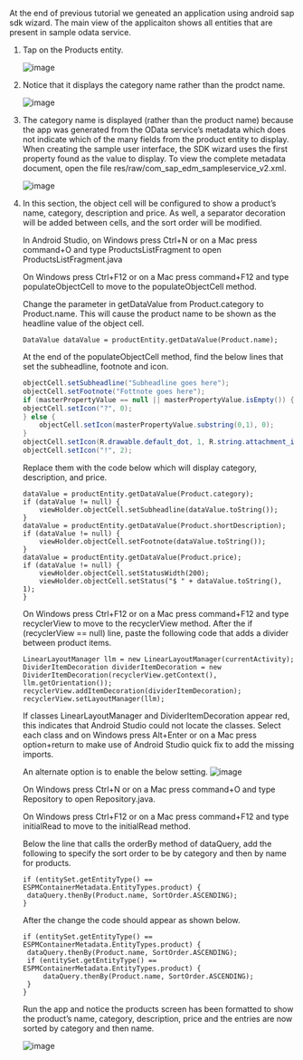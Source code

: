 At the end of previous tutorial we geneated an application using android sap sdk wizard. The main view of the applicaiton shows all entities that are present in sample odata service.

1) Tap on the Products entity.

    ![image](images/1.png)

2) Notice that it displays the category name rather than the prodct name.

    ![image](images/2.png)

3) The category name is displayed (rather than the product name) because the app was generated from the OData service’s metadata which does not indicate which of the many fields from the product entity to display. When creating the sample user interface, the SDK wizard uses the first property found as the value to display. To view the complete metadata document, open the file res/raw/com_sap_edm_sampleservice_v2.xml.

    ![image](images/3.png)

4) In this section, the object cell will be configured to show a product’s name, category, description and price. As well, a separator decoration will be added between cells, and the sort order will be modified.

    In Android Studio, on Windows press Ctrl+N or on a Mac press command+O and type ProductsListFragment to open ProductsListFragment.java

    On Windows press Ctrl+F12 or on a Mac press command+F12 and type populateObjectCell to move to the populateObjectCell method.

    Change the parameter in getDataValue from Product.category to Product.name. This will cause the product name to be shown as the headline value of the object cell.

    ```
    DataValue dataValue = productEntity.getDataValue(Product.name);
    ```
    At the end of the populateObjectCell method, find the below lines that set the subheadline, footnote and icon.
    ```java
    objectCell.setSubheadline("Subheadline goes here");
    objectCell.setFootnote("Fottnote goes here");
    if (masterPropertyValue == null || masterPropertyValue.isEmpty()) {
    objectCell.setIcon("?", 0);
    } else {
        objectCell.setIcon(masterPropertyValue.substring(0,1), 0);
    }
    objectCell.setIcon(R.drawable.default_dot, 1, R.string.attachment_item_content_desc);
    objectCell.setIcon("!", 2);
    ```
    Replace them with the code below which will display category, description, and price.

    ```
    dataValue = productEntity.getDataValue(Product.category);
    if (dataValue != null) {
        viewHolder.objectCell.setSubheadline(dataValue.toString());
    }
    dataValue = productEntity.getDataValue(Product.shortDescription);
    if (dataValue != null) {
        viewHolder.objectCell.setFootnote(dataValue.toString());
    }
    dataValue = productEntity.getDataValue(Product.price);
    if (dataValue != null) {
        viewHolder.objectCell.setStatusWidth(200);
        viewHolder.objectCell.setStatus("$ " + dataValue.toString(), 1);
    }
    ```
    On Windows press Ctrl+F12 or on a Mac press command+F12 and type recyclerView to move to the recyclerView method.
    After the if (recyclerView == null) line, paste the following code that adds a divider between product items.

    ```
    LinearLayoutManager llm = new LinearLayoutManager(currentActivity);
    DividerItemDecoration dividerItemDecoration = new DividerItemDecoration(recyclerView.getContext(), llm.getOrientation());
    recyclerView.addItemDecoration(dividerItemDecoration);
    recyclerView.setLayoutManager(llm);
    ```
    If classes LinearLayoutManager and DividerItemDecoration appear red, this indicates that Android Studio could not locate the classes. Select each class and on Windows press Alt+Enter or on a Mac press option+return to make use of Android Studio quick fix to add the missing imports.

    An alternate option is to enable the below setting.
    ![image](images/4.png)

    On Windows press Ctrl+N or on a Mac press command+O and type Repository to open Repository.java.

    On Windows press Ctrl+F12 or on a Mac press command+F12 and type initialRead to move to the initialRead method.

    Below the line that calls the orderBy method of dataQuery, add the following to specify the sort order to be by category and then by name for products.
    
    ```
    if (entitySet.getEntityType() == ESPMContainerMetadata.EntityTypes.product) {
     dataQuery.thenBy(Product.name, SortOrder.ASCENDING);
    }   
    ```
    After the change the code should appear as shown below.
    ```
    if (entitySet.getEntityType() == ESPMContainerMetadata.EntityTypes.product) {
     dataQuery.thenBy(Product.name, SortOrder.ASCENDING);
     if (entitySet.getEntityType() == ESPMContainerMetadata.EntityTypes.product) {
         dataQuery.thenBy(Product.name, SortOrder.ASCENDING);
     }
    }  
    ```

    Run the app and notice the products screen has been formatted to show the product’s name, category, description, price and the entries are now sorted by category and then name.
    
    ![image](images/5.png)
